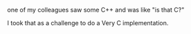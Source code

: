 one of my colleagues saw some C++ and was like "is that C?"

I took that as a challenge to do a Very C implementation.
